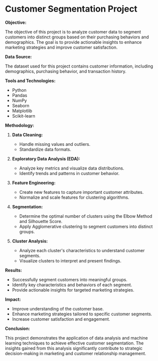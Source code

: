 # Customer Segmentation Project
**Objective:**

The objective of this project is to analyze customer data to segment customers into distinct groups based on their purchasing behaviors and demographics. The goal is to provide actionable insights to enhance marketing strategies and improve customer satisfaction.

**Data Source:**

The dataset used for this project contains customer information, including demographics, purchasing behavior, and transaction history.

**Tools and Technologies:**
- Python
- Pandas
- NumPy
- Seaborn
- Matplotlib
- Scikit-learn

**Methodology:**
1. **Data Cleaning:**
   - Handle missing values and outliers.
   - Standardize data formats.

2. **Exploratory Data Analysis (EDA):**
   - Analyze key metrics and visualize data distributions.
   - Identify trends and patterns in customer behavior.

3. **Feature Engineering:**
   - Create new features to capture important customer attributes.
   - Normalize and scale features for clustering algorithms.

4. **Segmentation:**
   - Determine the optimal number of clusters using the Elbow Method and Silhouette Score.
   - Apply Agglomerative clustering to segment customers into distinct groups.

5. **Cluster Analysis:**
   - Analyze each cluster's characteristics to understand customer segments.
   - Visualize clusters to interpret and present findings.

**Results:**
- Successfully segment customers into meaningful groups.
- Identify key characteristics and behaviors of each segment.
- Provide actionable insights for targeted marketing strategies.

**Impact:**
- Improve understanding of the customer base.
- Enhance marketing strategies tailored to specific customer segments.
- Increase customer satisfaction and engagement.

**Conclusion:**

This project demonstrates the application of data analysis and machine learning techniques to achieve effective customer segmentation. The insights gained from this analysis significantly contribute to strategic decision-making in marketing and customer relationship management.
